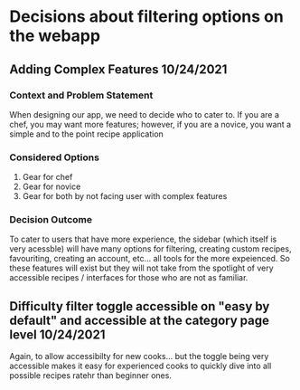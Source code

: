 # Decisions about filtering options on the webapp

## Adding Complex Features 10/24/2021
### Context and Problem Statement
When designing our app, we need to decide who to cater to. If you are a chef, you may want more features; however, if you are a novice, you want a simple and to the point recipe application
### Considered Options
1. Gear for chef
2. Gear for novice
3. Gear for both by not facing user with complex features
### Decision Outcome
To cater to users that have more experience, the sidebar (which itself is very acessble) will have many options for filtering, creating custom recipes, favouriting, creating an account, etc... all tools for the more expeienced. So these features will exist but they will not take from the spotlight of very accessible recipes / interfaces for those who are not as familiar.

## Difficulty filter toggle accessible on "easy by default" and accessible at the category page level 10/24/2021
Again, to allow accessibilty for new cooks... but the toggle being very accessible makes it easy for experienced cooks to quickly dive into all possible recipes ratehr than beginner ones.
